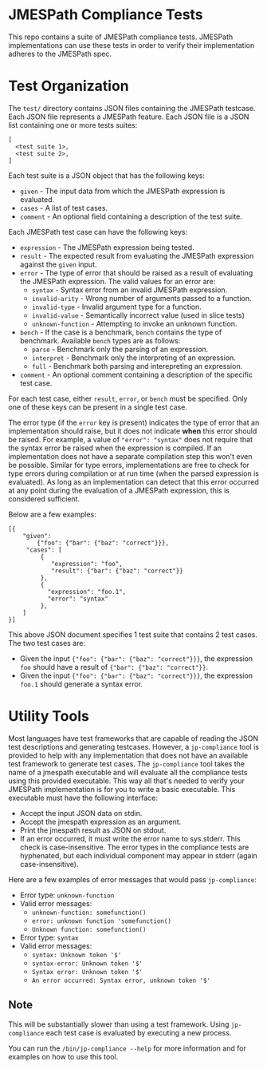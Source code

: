 # JMESPath Compliance Tests

This repo contains a suite of JMESPath compliance tests. JMESPath
implementations can use these tests in order to verify their
implementation adheres to the JMESPath spec.

# Test Organization

The `test/` directory contains JSON files containing the JMESPath
testcase. Each JSON file represents a JMESPath feature. Each JSON file
is a JSON list containing one or more tests suites:

    [
      <test suite 1>,
      <test suite 2>,
    ]

Each test suite is a JSON object that has the following keys:

  - `given` - The input data from which the JMESPath expression is
    evaluated.
  - `cases` - A list of test cases.
  - `comment` - An optional field containing a description of the test
    suite.

Each JMESPath test case can have the following keys:

  - `expression` - The JMESPath expression being tested.
  - `result` - The expected result from evaluating the JMESPath
    expression against the `given` input.
  - `error` - The type of error that should be raised as a result of
    evaluating the JMESPath expression. The valid values for an error
    are:
      - `syntax` - Syntax error from an invalid JMESPath expression.
      - `invalid-arity` - Wrong number of arguments passed to a
        function.
      - `invalid-type` - Invalid argument type for a function.
      - `invalid-value` - Semantically incorrect value (used in slice
        tests)
      - `unknown-function` - Attempting to invoke an unknown function.
  - `bench` - If the case is a benchmark, `bench` contains the type of
    benchmark. Available `bench` types are as follows:
      - `parse` - Benchmark only the parsing of an expression.
      - `interpret` - Benchmark only the interpreting of an expression.
      - `full` - Benchmark both parsing and interepreting an expression.
  - `comment` - An optional comment containing a description of the
    specific test case.

For each test case, either `result`, `error`, or `bench` must be
specified. Only one of these keys can be present in a single test case.

The error type (if the `error` key is present) indicates the type of
error that an implementation should raise, but it does not indicate
**when** this error should be raised. For example, a value of `"error":
"syntax"` does not require that the syntax error be raised when the
expression is compiled. If an implementation does not have a separate
compilation step this won't even be possible. Similar for type errors,
implementations are free to check for type errors during compilation or
at run time (when the parsed expression is evaluated). As long as an
implementation can detect that this error occurred at any point during
the evaluation of a JMESPath expression, this is considered sufficient.

Below are a few examples:

    [{
        "given":
            {"foo": {"bar": {"baz": "correct"}}},
         "cases": [
             {
                "expression": "foo",
                "result": {"bar": {"baz": "correct"}}
             },
             {
               "expression": "foo.1",
               "error": "syntax"
             },
        ]
    }]

This above JSON document specifies 1 test suite that contains 2 test
cases. The two test cases are:

  - Given the input `{"foo": {"bar": {"baz": "correct"}}}`, the
    expression `foo` should have a result of `{"bar": {"baz":
    "correct"}}`.
  - Given the input `{"foo": {"bar": {"baz": "correct"}}}`, the
    expression `foo.1` should generate a syntax error.

# Utility Tools

Most languages have test frameworks that are capable of reading the JSON
test descriptions and generating testcases. However, a `jp-compliance`
tool is provided to help with any implementation that does not have an
available test framework to generate test cases. The `jp-compliance`
tool takes the name of a jmespath executable and will evaluate all the
compliance tests using this provided executable. This way all that's
needed to verify your JMESPath implementation is for you to write a
basic executable. This executable must have the following interface:

  - Accept the input JSON data on stdin.
  - Accept the jmespath expression as an argument.
  - Print the jmespath result as JSON on stdout.
  - If an error occurred, it must write the error name to sys.stderr.
    This check is case-insensitive. The error types in the compliance
    tests are hyphenated, but each individual component may appear in
    stderr (again case-insensitive).

Here are a few examples of error messages that would pass
`jp-compliance`:

  - Error type: `unknown-function`
  - Valid error messages:
      - `unknown-function: somefunction()`
      - `error: unknown function 'somefunction()`
      - `Unknown function: somefunction()`
  - Error type: `syntax`
  - Valid error messages:
      - `syntax: Unknown token '$'`
      - `syntax-error: Unknown token '$'`
      - `Syntax error: Unknown token '$'`
      - `An error occurred: Syntax error, unknown token '$'`

## Note

This will be substantially slower than using a test framework. Using
`jp-compliance` each test case is evaluated by executing a new process.

You can run the `/bin/jp-compliance --help` for more information and for
examples on how to use this tool.
